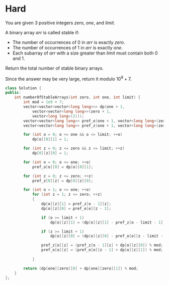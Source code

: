 # Hard

You are given 3 positive integers $zero$, $one$, and $limit$.

A
binary array $arr$ is called stable if:

- The number of occurrences of 0 in $arr$ is exactly $zero$.
- The number of occurrences of 1 in $arr$ is exactly $one$.
- Each subarray of $arr$ with a size greater than $limit$ must contain both 0 and 1.

Return the total number of stable binary arrays.

Since the answer may be very large, return it modulo $10^9 + 7$.

```cpp
class Solution {
public:
    int numberOfStableArrays(int zero, int one, int limit) {
        int mod = 1e9 + 7;
        vector<vector<vector<long long>>> dp(one + 1, 
            vector<vector<long long>>(zero + 1, 
            vector<long long>(2)));
        vector<vector<long long>> pref_o(one + 1, vector<long long>(zero + 1));
        vector<vector<long long>> pref_z(one + 1, vector<long long>(zero + 1));

        for (int o = 0; o <= one && o <= limit; ++o)
            dp[o][0][1] = 1;

        for (int z = 0; z <= zero && z <= limit; ++z)
            dp[0][z][0] = 1;

        for (int o = 0; o <= one; ++o)
            pref_o[o][0] = dp[o][0][1];

        for (int z = 0; z <= zero; ++z)
            pref_z[0][z] = dp[0][z][0];

        for (int o = 1; o <= one; ++o)
            for (int z = 1; z <= zero; ++z)
            {
                dp[o][z][1] = pref_z[o - 1][z];
                dp[o][z][0] = pref_o[o][z - 1];

                if (o >= limit + 1)
                    dp[o][z][1] = (dp[o][z][1] - pref_z[o - limit - 1][z] + mod) % mod;

                if (z >= limit + 1)
                    dp[o][z][0] = (dp[o][z][0] - pref_o[o][z - limit - 1] + mod) % mod;

                pref_z[o][z] = (pref_z[o - 1][z] + dp[o][z][0]) % mod;
                pref_o[o][z] = (pref_o[o][z - 1] + dp[o][z][1]) % mod;
                
            }

        return (dp[one][zero][0] + dp[one][zero][1]) % mod;
    }
};
```
